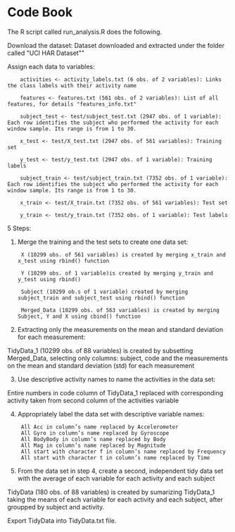 # Code Book
The R script called run_analysis.R does the following. 

Download the dataset:
        Dataset downloaded and extracted under the folder called "UCI HAR Dataset""

Assign each data to variables:

        activities <- activity_labels.txt (6 obs. of 2 variables): Links the class labels with their activity name 

        features <- features.txt (561 obs. of 2 variables): List of all features, for details "features_info.txt"
        
        subject_test <- test/subject_test.txt (2947 obs. of 1 variable): Each row identifies the subject who performed the activity for each window sample. Its range is from 1 to 30.

        x_test <- test/X_test.txt (2947 obs. of 561 variables): Training set

        y_test <- test/y_test.txt (2947 obs. of 1 variable): Training labels

        subject_train <- test/subject_train.txt (7352 obs. of 1 variable): Each row identifies the subject who performed the activity for each window sample. Its range is from 1 to 30.

        x_train <- test/X_train.txt (7352 obs. of 561 variables): Test set
        
        y_train <- test/y_train.txt (7352 obs. of 1 variable): Test labels

5 Steps:

1. Merge the training and the test sets to create one data set:

        X (10299 obs. of 561 variables) is created by merging x_train and x_test using rbind() function
        
        Y (10299 obs. of 1 variable)is created by merging y_train and y_test using rbind() 
        
        Subject (10299 ob.s of 1 variable) created by merging subject_train and subject_test using rbind() function

        Merged_Data (10299 obs. of 563 variables) is created by merging Subject, Y and X using cbind() function

2. Extracting only the measurements on the mean and standard deviation for each measurement:

TidyData_1 (10299 obs. of 88 variables) is created by subsetting Merged_Data, selecting only columns: subject, code and the measurements on the mean and standard deviation (std) for each measurement

3. Use descriptive activity names to name the activities in the data set:

Entire numbers in code column of TidyData_1 replaced with corresponding activity taken from second column of the activities variable

4. Appropriately label the data set with descriptive variable names:

        All Acc in column’s name replaced by Accelerometer
        All Gyro in column’s name replaced by Gyroscope
        All BodyBody in column’s name replaced by Body
        All Mag in column’s name replaced by Magnitude
        All start with character f in column’s name replaced by Frequency
        All start with character t in column’s name replaced by Time

5. From the data set in step 4, create a second, independent tidy data set with the average of each variable for each activity and each subject

TidyData (180 obs. of 88 variables) is created by sumarizing TidyData_1 taking the means of each variable for each activity and each subject, after groupped by subject and activity.

Export TidyData into TidyData.txt file.

